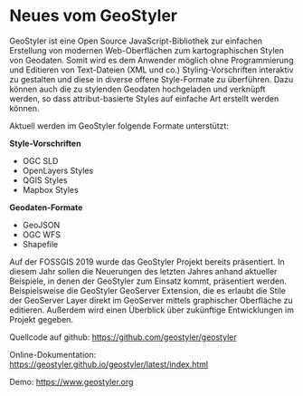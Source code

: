 # Neues vom GeoStyler

GeoStyler ist eine Open Source JavaScript-Bibliothek zur einfachen Erstellung von modernen
Web-Oberflächen zum kartographischen Stylen von Geodaten. Somit wird es dem Anwender
möglich ohne Programmierung und Editieren von Text-Dateien (XML und co.) Styling-Vorschriften
interaktiv zu gestalten und diese in diverse offene Style-Formate zu überführen.
Dazu können auch die zu stylenden Geodaten hochgeladen und verknüpft werden, so dass attribut-basierte Styles auf einfache Art erstellt werden können.

Aktuell werden im GeoStyler folgende Formate unterstützt:

**Style-Vorschriften**

  - OGC SLD
  - OpenLayers Styles
  - QGIS Styles
  - Mapbox Styles

**Geodaten-Formate**

  - GeoJSON
  - OGC WFS
  - Shapefile

Auf der FOSSGIS 2019 wurde das GeoStyler Projekt bereits präsentiert. In diesem Jahr sollen die Neuerungen des letzten Jahres anhand aktueller Beispiele, in denen der GeoStyler zum Einsatz kommt, präsentiert werden. Beispielsweise die GeoStyler GeoServer Extension, die es erlaubt die Stile der GeoServer Layer direkt im GeoServer mittels graphischer Oberfläche zu editieren. Außerdem wird einen Überblick über zukünftige Entwicklungen im Projekt gegeben.


Quellcode auf github: https://github.com/geostyler/geostyler

Online-Dokumentation: https://geostyler.github.io/geostyler/latest/index.html

Demo: https://www.geostyler.org
